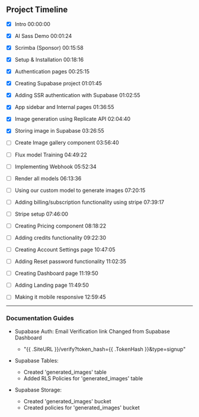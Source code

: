 ## Project Timeline

- [x] Intro 00:00:00
- [x] AI Sass Demo 00:01:24
- [x] Scrimba (Sponsor) 00:15:58
- [x] Setup & Installation 00:18:16
- [x] Authentication pages 00:25:15
- [x] Creating Supabase project 01:01:45
- [x] Adding SSR authentication with Supabase 01:02:55
- [x] App sidebar and Internal pages 01:36:55
- [x] Image generation using Replicate API 02:04:40
- [x] Storing image in Supabase 03:26:55

- [ ] Create Image gallery component 03:56:40

- [ ] Flux model Training 04:49:22
- [ ] Implementing Webhook 05:52:34
- [ ] Render all models 06:13:36
- [ ] Using our custom model to generate images 07:20:15
- [ ] Adding billing/subscription functionality using stripe 07:39:17
- [ ] Stripe setup 07:46:00
- [ ] Creating Pricing component 08:18:22
- [ ] Adding credits functionality 09:22:30
- [ ] Creating Account Settings page 10:47:05
- [ ] Adding Reset password functionality 11:02:35
- [ ] Creating Dashboard page 11:19:50
- [ ] Adding Landing page 11:49:50
- [ ] Making it mobile responsive 12:59:45

---

### Documentation Guides

- Supabase Auth: Email Verification link Changed from Supabase Dashboard

  - "{{ .SiteURL }}/verify?token_hash={{ .TokenHash }}&type=signup"

- Supabase Tables:

  - Created 'generated_images' table
  - Added RLS Policies for 'generated_images' table

- Supabase Storage:
  - Created 'generated_images' bucket
  - Created policies for 'generated_images' bucket
